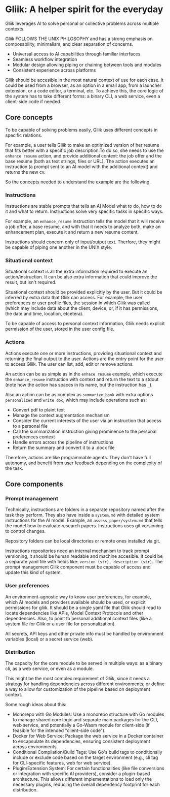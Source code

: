 # Gliik: A helper spirit for the everyday

Gliik leverages AI to solve personal or collective problems across multiple contexts.

Gliik FOLLOWS THE UNIX PHILOSOPHY and has a strong emphasis on composability, minimalism, and clear separation of concerns.

- Universal access to AI capabilities through familiar interfaces
- Seamless workflow integration
- Modular design allowing piping or chaining between tools and modules
- Consistent experience across platforms

Gliik should be accesible in the most natural context of use for each case. It could be used from a browser, as an option in a email app, from a launcher extension, or a code editor, a terminal, etc. To achieve this, the core logic of the system has to take different forms: a binary CLI, a web service, even a client-side code if needed.

## Core concepts

To be capable of solving problems easily, Gliik uses different concepts in specific relations.

For example, a user tells Gliik to make an optimized version of her resume that fits better with a specific job description.To do so, she needs to use the `enhance resume` action, and provide additional context: the job offer and the base resume (both as text strings, files or URL). The action executes an instruction (a prompt sent to an AI model with the additional context) and returns the new cv.

So the concepts needed to understand the example are the following.

### Instructions

Instructions are stable prompts that tells an AI Model what to do, how to do it and what to return. Instructions solve very specific tasks in specific ways.

For example, an `enhance_resume` instruction tells the model that it will receive a job offer, a base resume, and with that it needs to analyze both, make an enhancement plan, execute it and return a new resume content.

Instructions should concern only of input/output text. Therfore, they might be capable of piping one another in the UNIX style.

### Situational context

Situational context is all the extra information required to execute an action/instruction. It can be also extra information that could improve the result, but isn't required.

Situational context should be provided explicitly by the user. But it could be inferred by extra data that Gliik can access. For example, the user preferences or user profile files, the session in which Gliik was called (which may include data about the client, device, or, if it has permissions, the date and time, location, etcetera).

To be capable of access to personal context information, Gliik needs explicit permission of the user, stored in the user config file.

### Actions

Actions execute one or more instructions, providing situational context and returning the final output to the user. Actions are the entry point for the user to access Gliik. The user can list, add, edit or remove actions.

An action can be as simple as in the `enhace resume` example, which execute the `enhance_resume` instruction with context and return the text to a stdout (note how the action has spaces in its name, but the instruction has `_`).

Also an action can be as complex as `summarize book` with extra options `personalized` and `write doc`, which may include operations such as:

- Convert pdf to plaint text
- Manage the context augmentation mechanism
- Consider the current interests of the user via an instruction that access to a personal file
- Call the summarization instruction giving prominence to the personal preferences context
- Handle errors across the pipeline of instructions
- Return the summary and convert it to a .docx file

Therefore, actions are like programmable agents. They don't have full autonomy, and benefit from user feedback depending on the complexity of the task.

## Core components

### Prompt management

Technically, instructions are folders in a separate repository named after the task they perform. They also have inside a `system.md` with detailed system instructions for the AI model. Example, an `assess_paper/system.md` that tells the model how to evaluate research papers. Instructions uses git versioning to control changes.

Repository folders can be local directories or remote ones installed via git.

Instructions repositories need an internal mechanism to track prompt versioning, it should be human readable and machine accesible. It could be a separate yaml file with fields like: `version (str), description (str)`. The prompt management Gliik component must be capable of access and update this kind of system.

### User preferences

An environment-agnostic way to know user preferences, for example, which AI models and providers available should be used, or explicit permissions for gliik. It should be a single yaml file that Gliik should read to locate dependencies like APIs, Model Context Protocols and other dependencies. Also, to point to personal additional context files (like a system file for Gliik or a user file for personalization).

All secrets, API keys and other private info must be handled by environment variables (local) or a secret service (web).

### Distribution

The capacity for the core module to be served in multiple ways: as a binary cli, as a web service, or even as a module.

This might be the most complex requirement of Gliik, since it needs a strategy for handling dependencies across different environments; or define a way to allow for customization of the pipeline based on deployment context.

Some rough ideas about this:

- Monorepo with Go Modules: Use a monorepo structure with Go modules to manage shared core logic and separate main packages for the CLI, web service, and potentially a Go-Wasm module for client-side (if feasible for the intended "client-side code").
- Docker for Web Service: Package the web service in a Docker container to encapsulate its dependencies, ensuring consistent deployment across environments.
- Conditional Compilation/Build Tags: Use Go's build tags to conditionally include or exclude code based on the target environment (e.g., cli tag for CLI-specific features, web for web service).
- Plugin/Extension System: For certain functionalities (like file conversions or integration with specific AI providers), consider a plugin-based architecture. This allows different implementations to load only the necessary plugins, reducing the overall dependency footprint for each distribution.

